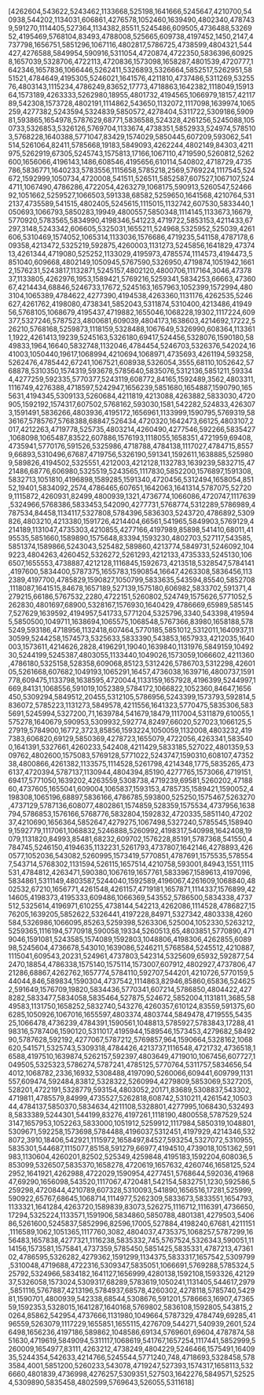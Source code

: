 [4262604,543622,5243462,1133668,525198,1641666,5245647,4210700,540938,544202,1134031,606861,4276578,1052460,1639490,4802340,4787439,591270,1114405,527364,1134382,85511,5245486,609505,4736488,5326952,4195469,5768104,83493,4788008,525665,609738,4197452,1450,2147,4737798,1656751,5851296,1067116,4802817,5786725,4738599,4804321,544427,4276588,5849954,590916,5311054,4720874,4722350,5836396,609258,1657039,5328706,4722113,4720836,1573098,1658287,4801539,4720777,1642346,1657836,1066446,5262411,5326893,5326664,5852517,5262951,5851521,4784649,4195305,5246021,1641576,4211810,4737486,5311269,5325576,4803143,1115234,4786249,83652,17773,4718863,1642382,1118049,1591364,1573189,4263333,5262980,18955,4801732,4194565,1066979,18157,4211789,542308,1573728,4802191,1114862,543650,1132072,1117098,1639974,1065259,4277382,5243594,5324839,5850572,4278404,5311722,5309186,590981,593865,1654978,5787629,68771,5836588,524328,4261256,5245088,1050733,5326853,5326126,5769704,1133674,4738351,5852933,524974,5785103,5768228,1640388,5771047,83429,1574029,5850445,607209,593062,541514,5261064,82411,5785668,19183,5849093,4262244,4802149,84303,4211975,5262919,67305,5245743,1575813,17166,1067110,4719590,5260812,5262600,1656066,4196143,1486,608546,4195656,610114,540802,4718729,4735786,5836771,1640233,5783556,1115658,5785218,2569,5769224,1117545,524672,1592999,1050734,4720008,541511,526511,5852587,607527,1067107,5244711,1067490,4786286,4722054,4263279,1068175,590913,5260547,5246692,1051662,5259527,1066503,591338,68582,5259650,1641568,4210764,5312137,4735589,541515,4802405,5245615,1115015,1132742,607530,5833440,1050693,1066793,5850283,19949,4800557,5850348,1114145,1133673,16679,5770920,5783565,5834990,4198346,541223,4719722,5853153,4211433,67297,3148,5243342,606605,5325031,1655211,524968,5325952,525039,4261606,5310469,1574052,1065314,1133036,1576686,4719235,541158,4787178,609358,4213472,5325219,592875,4260003,1131273,5245856,1641829,4737413,4261344,4719080,525252,1133029,4195973,4785574,1114573,4194473,5851040,609668,4802149,1050945,5767590,5326950,4719874,1051942,16612,1576231,5243817,1132871,5245157,4802120,4800706,1117164,3046,4737837,1133805,4262976,1953,1589421,5769216,5259341,5834253,66663,4736067,4214434,68846,5246733,17672,5245163,1657963,1052399,1572994,4803104,1065389,4784622,4277390,4194538,4263360,1131176,4262535,5246627,4261762,4198080,4738341,5852043,5311874,5310400,4213486,4194956,5768105,1068679,4195437,4719882,1655046,1068228,19302,1117224,609377,5327246,5787523,4800681,609039,4804173,1638603,4214692,17222,526210,5768168,5259873,1118159,5328488,1067649,5326990,608364,1133611,1922,4261413,19239,5245163,5326180,69417,524456,5328076,1590180,5849833,1964,16640,5832748,1132046,4784454,5246703,5326376,542024,1641003,1050440,19617,1068994,4210694,1068971,4735693,4261194,593258,5262476,4785442,67241,1067521,608938,5326054,3555,68110,1052642,5768878,5310350,1574319,593678,5785640,5835076,5312136,5851211,593344,4277259,592335,5770377,5243119,608772,84165,1592489,3562,4803311,1116749,4276388,4718597,5242947,1656239,5851680,1654887,1590790,1655631,4194345,5309133,5260684,4211819,4213088,4263882,5833030,4720905,1592192,1574317,607502,5768162,593030,1581,542282,524833,4263073,1591491,5836266,4803936,4195172,1656961,1133999,1590795,5769319,5836167,5785767,5768388,68847,526434,4720320,1642473,66125,4803107,2017,4212263,4719778,525735,4803214,4260490,4277546,592266,5835427,1068098,1065487,83522,607886,1576193,1118055,1658351,4721959,69408,4735941,5770176,591526,5325986,4718788,4784138,1117027,4784715,85579,66893,5310496,67687,4719756,5326190,591341,1592611,1638885,5259809,589826,4194502,5325551,4212003,4212128,1132783,1639239,5832715,4721486,68776,606980,5325519,5243565,1117830,5852200,1576897,1591308,5832713,1051810,4196898,1589285,1591340,4720456,5312494,1658054,85152,19401,5834092,2574,4786465,607651,1642063,1641314,5787075,527209,1115872,4260931,82499,4800939,1321,4736774,1066086,4720747,1117639,5324966,5768386,5833453,542090,4277731,5768774,5312289,5786989,4787534,84458,1134117,5327808,5784396,5836303,5243720,4786892,5309826,4803210,4213380,1591726,4214404,66561,541965,5849903,5769129,4214189,1131047,4735303,4210855,4277166,4197989,85898,541410,68011,4195535,5851660,1589890,1575648,83394,1593230,4802703,527117,543585,5851374,1589866,5243043,525482,589860,4213774,5849731,5246092,1049223,4804263,4260452,5326272,5261293,4212133,4735333,5245130,1066507,1655553,4738887,4212128,1116845,1592673,4213518,5328547,5784141,4197600,5834400,5787375,1655783,1590854,16647,4263308,5836456,1132389,4197700,4785829,1590827,1050799,5833635,543594,85540,5852708,1118087,1641515,84678,1657189,527139,1575180,606982,5833702,591371,4279215,66186,5767532,2280,4722151,5260802,524749,1575626,5771052,5262830,4801697,68900,5328167,1576930,1640429,4786669,65989,5851457,527629,1639592,4194957,541733,5771204,5325796,3340,543398,4195945,5850500,1049711,1638694,1065575,1068548,5767366,83980,1658188,5785249,593186,4718956,1132418,607464,5770185,5851012,5312011,1640937,1130599,5244258,1574573,5325633,5833390,543853,1657933,4212035,1640003,1573611,4214626,2828,4196291,19040,1639840,1131976,5849159,1049230,5244199,5245387,4803055,1133440,1049026,1573059,1066602,4211360,4786180,5325158,528358,609068,85123,5312426,5786703,5312298,4260105,5261668,607682,1049193,1065291,16457,4736038,1639716,4800737,1591778,609475,1133798,1638595,4720044,1133159,1657928,4196399,5244997,1669,84131,1068556,591019,1052389,5784172,1066822,1052360,84647,1656450,5309294,5849512,20455,5312105,5786956,5243399,1573793,592814,5836072,5785223,1131273,5849578,4211556,1641323,5770475,5835306,5835691,5245994,5327200,71,1639784,541679,18479,1117004,5311879,610055,1575278,1640679,590953,5309932,592774,82497,66020,527023,1066125,527919,5784900,16772,3723,85856,1593224,1050059,1132008,4803232,4197383,606820,69129,5850369,4278723,1655079,4722056,4263341,5835400,1641391,5327661,4260233,542408,4211429,5833185,527022,4801359,5309762,4802600,1575083,5769128,5771022,5243747,1590310,608107,4735238,4800866,4261382,1133575,1114528,5261798,4214348,1775,5835265,4736137,4720394,5787137,1130944,4804394,85190,4277765,1573066,4719151,69417,5771050,1639202,4263559,5308738,4719239,69581,5260202,4718860,4737605,1655041,609004,1065837,1593153,4785735,1589421,1590052,4198308,1065196,68897,5836166,4786785,593800,525250,1575467,5263270,4737129,5787136,608077,4802861,1574859,528359,1575534,4737956,1638794,5786853,1576166,5768776,5832804,1592832,4720335,5851140,4720237,4210690,1656364,5852647,4279275,1067498,5327240,5785545,1589409,1592779,1117061,1068832,5246888,5260992,4198317,540998,1642408,19079,1131820,84993,85481,68232,609702,1576228,85191,5787368,541550,4784745,5246150,4194635,1132231,5261793,4737807,1642146,4278893,4260577,1052036,543082,5260995,1573419,5770851,4787691,1575535,5785547,543714,5768302,1131594,526115,1657514,4210758,593001,84943,1551,1115531,4784812,4263471,590380,1067619,1657761,5833967,1589613,4197096,5834861,5311149,4803587,5244040,1592589,4196067,4261609,1068840,4802532,67210,1656771,4261548,4261157,4719181,1657871,1114337,1576899,4214605,4198373,4195333,609486,1066369,543552,5786500,5834338,4737512,5325614,4196971,610255,4738144,542213,4262086,1114528,4786827,1576205,1639205,5852622,5326441,4197228,84971,5327342,4803338,4260584,5326986,1066095,85263,5259398,5263306,525004,1052330,5263212,5259365,1116194,5770918,590058,19334,5260513,65,4803851,5770890,4719046,1591081,5243585,1574089,1592803,1048806,4198306,4262855,608998,5245604,4736678,543010,1639086,5246211,5768584,5245512,4210887,1115041,609543,20231,524961,4737803,542314,5325609,65932,592877,542470,18854,4786338,1575140,1575114,1573007,607912,4802927,4737806,4721286,68867,4262762,1657774,5784110,592707,544201,4210726,5770159,544044,846,589834,1590304,4737542,1114863,82946,85860,65836,5246252,591649,1576709,19820,5834436,5770341,607214,5786850,4804422,4278282,5833477,5834058,5835464,527875,524672,5852004,1131811,3685,5849583,1131750,1658252,5832740,543276,4260357,610124,83559,591375,606285,1050926,1067016,1655597,4803374,4803744,5849478,4719555,543525,1066478,4736239,4784391,1590561,1048813,5785927,5783843,17288,4198316,5787406,1590120,5311017,4195944,1589546,1573453,4279682,5849290,5787628,592192,4277067,5787212,5769857,964,1590664,5328162,1068620,541571,5325743,5309318,4784426,4213737,1116548,4721732,4736518,16588,4197510,1639874,5262157,592397,4803649,4719010,1067456,607727,1049505,5325323,5786274,5787241,4785125,5770764,5311757,5834656,544012,1068782,2336,16932,5308488,4197090,5260066,609441,609799,1131557,609474,592484,83812,5328322,5260994,4279809,5853069,5327205,528201,4722191,5328779,593154,4803052,20171,83689,5308837,543302,4719811,4785579,84999,4735527,5262818,608742,5310211,4261542,1050344,4784137,5850370,5834634,4211108,5328801,4277995,1068430,5324938,5833389,5244301,544199,83276,4197261,1118190,4800558,5787529,5243147,1657953,1052263,5833000,1051912,5259912,1117984,5850319,1048801,5309671,592258,1573698,5784488,4196037,5312451,4197929,4214346,5328072,3910,18406,542921,1115972,1658497,84527,593254,5327072,5310955,5835301,544687,1115077,85158,591279,66977,4194510,4739018,1051362,591983,1130604,4260201,82502,525349,4259848,4195183,1592204,608036,5853099,5326507,5835370,1658278,4720619,1657632,4260746,1658125,5242952,1641921,4262988,4722029,1590954,4277451,5768644,592036,4196847,69290,1656098,543520,1117067,4720481,542154,5832751,1230,592586,5259298,4720844,4210789,607328,5310093,541890,1656516,17281,525999,590922,65767,68645,1068714,1114977,5262309,5833673,5833551,1654793,1133321,1641284,4263720,1589839,83073,526275,1116712,1116391,4736650,17294,5325224,1133571,1591906,5834860,5850788,4801381,4279503,540686,5261600,5245837,5852996,82596,17005,527884,4198240,67681,4211151,1116589,1062,1051365,1117760,3082,4804037,4735375,1068257,5787299,1656483,1657838,4277321,1116238,5835332,745,5767524,5326343,590051,1114156,1573581,1575841,4737359,5785450,5851425,5835331,4787213,4736102,4786595,5326282,4279362,1591299,1134375,5833317,1657542,5309799,5310048,4719688,4722316,5309347,5835051,1066691,5769288,5785324,525792,5324966,5834182,1641127,1656999,4280138,1592108,1593326,4212937,5326058,1573024,5309317,68289,5783619,1050241,1131405,544617,2979,5851116,5767887,4213196,5784937,68578,4260302,4278118,5785740,542981,1590701,4800939,542338,68544,5308676,591201,5786663,16907,4736559,1592353,5328015,1641287,1640168,5769802,5836108,1592805,543815,20264,85862,542954,4737666,1131980,1049664,5787329,4784749,69285,4196559,5263079,1117229,1655851,1655115,4276709,544271,540939,2601,5246498,1656236,4197186,589862,1048586,69134,5769601,69604,4787874,5851630,4719619,5849094,5311117,1068619,541767,1657254,1117441,5852999,5260009,1654977,83111,4263212,4738249,4804229,5246466,1575491,1640935,5244354,542633,4214766,5245544,5771240,748,4718693,5328458,5783584,4001,5851200,5260233,543078,4719247,527393,1574317,1658113,5326660,4801839,4736998,4276257,5309351,527503,1642276,5849571,525254,5309890,5835458,4802599,5769643,526055,5311618]